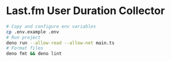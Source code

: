 # Last.fm User Duration Collector

```bash
# Copy and configure env variables
cp .env.example .env
# Run project
deno run --allow-read --allow-net main.ts
# Format files
deno fmt && deno lint
```
